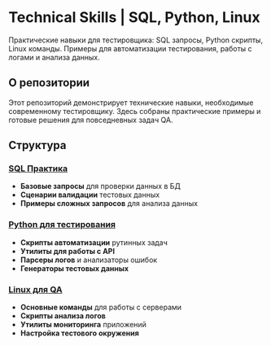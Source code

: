 # Technical Skills | SQL, Python, Linux

Практические навыки для тестировщика: SQL запросы, Python скрипты, Linux команды. Примеры для автоматизации тестирования, работы с логами и анализа данных.

## О репозитории

Этот репозиторий демонстрирует технические навыки, необходимые современному тестировщику. Здесь собраны практические примеры и готовые решения для повседневных задач QA.

## Структура

### [SQL Практика](sql-practice/)
- **Базовые запросы** для проверки данных в БД
- **Сценарии валидации** тестовых данных
- **Примеры сложных запросов** для анализа данных

### [Python для тестирования](python-for-testing/)
- **Скрипты автоматизации** рутинных задач
- **Утилиты для работы с API**
- **Парсеры логов** и анализаторы ошибок
- **Генераторы тестовых данных**

### [Linux для QA](linux-qa/)
- **Основные команды** для работы с серверами
- **Скрипты анализа логов**
- **Утилиты мониторинга** приложений
- **Настройка тестового окружения**

